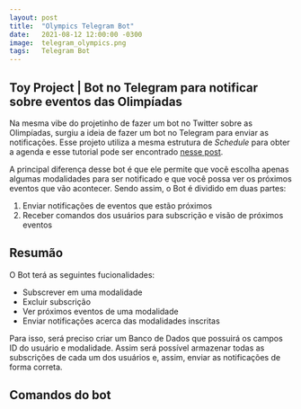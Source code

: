 ```yaml
---
layout: post
title:  "Olympics Telegram Bot"
date:   2021-08-12 12:00:00 -0300
image:  telegram_olympics.png
tags:   Telegram Bot
---
```

## Toy Project | Bot no Telegram para notificar sobre eventos das Olimpíadas

Na mesma vibe do projetinho de fazer um bot no Twitter sobre as Olimpíadas, surgiu a ideia de fazer um bot no Telegram para enviar as notificações. Esse projeto utiliza a mesma estrutura de *Schedule* para obter a agenda e esse tutorial pode ser encontrado [nesse post](https://lusmoura.github.io/2021/07/22/olympics-twitter-bot/).

A principal diferença desse bot é que ele permite que você escolha apenas algumas modalidades para ser notificado e que você possa ver os próximos eventos que vão acontecer. Sendo assim, o Bot é dividido em duas partes:
1. Enviar notificações de eventos que estão próximos
2. Receber comandos dos usuários para subscrição e visão de próximos eventos

## Resumão

O Bot terá as seguintes fucionalidades:
- Subscrever em uma modalidade
- Excluir subscrição
- Ver próximos eventos de uma modalidade
- Enviar notificações acerca das modalidades inscritas

Para isso, será preciso criar um Banco de Dados que possuirá os campos ID do usuário e modalidade. Assim será possível armazenar todas as subscrições de cada um dos usuários e, assim, enviar as notificações de forma correta.

## Comandos do bot

